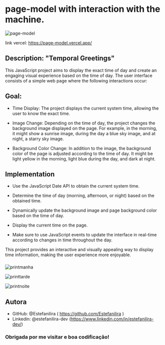 # page-model with interaction with the machine.

![page-model](https://github.com/Estefanilira/page-model/assets/126111557/a8302c71-24e1-4854-8656-14039dee084a)

link vercel: https://page-model.vercel.app/

## Description: "Temporal Greetings"

This JavaScript project aims to display the exact time of day and create an engaging visual experience based on the time of day. The user interface consists of a simple web page where the following interactions occur:

## Goal:

* Time Display: The project displays the current system time, allowing the user to know the exact time.

* Image Change: Depending on the time of day, the project changes the background image displayed on the page. For example, in the morning, it might show a sunrise image, during the day a blue sky image, and at night, a starry sky image.

* Background Color Change: In addition to the image, the background color of the page is adjusted according to the time of day. It might be light yellow in the morning, light blue during the day, and dark at night.


## Implementation

* Use the JavaScript Date API to obtain the current system time.

* Determine the time of day (morning, afternoon, or night) based on the obtained time.

* Dynamically update the background image and page background color based on the time of day.

* Display the current time on the page.

* Make sure to use JavaScript events to update the interface in real-time according to changes in time throughout the day.

This project provides an interactive and visually appealing way to display time information, making the user experience more enjoyable.


###

![printmanha](https://github.com/Estefanilira/page-model/assets/126111557/e5b8c71c-9a46-499a-a307-cf42b0ad7124)

![printtarde](https://github.com/Estefanilira/page-model/assets/126111557/1508b0bb-09e2-4257-b7fe-2627e000737b)

![printnoite](https://github.com/Estefanilira/page-model/assets/126111557/ff72f7c8-5b49-46b8-b538-a1a79cf2d8f3)


 ## Autora

* GitHub: @Estefanilira ( https://github.com/Estefanilira )
* Linkedin: @estefanilira-dev (https://www.linkedin.com/in/estefanilira-dev/)
 
### Obrigada por me visitar e boa codificação!

